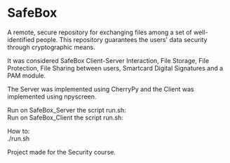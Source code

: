 # SafeBox
A remote, secure repository for exchanging files among a set of well-identified people. This repository guarantees the users' data security through cryptographic means.

It was considered SafeBox Client-Server Interaction, File Storage, File Protection, File Sharing between users, Smartcard Digital Signatures and a PAM module.

The Server was implemented using CherryPy and the Client was implemented using npyscreen.

   Run on SafeBox_Server the script run.sh:                     
   Run on SafeBox_Client the script run.sh:                     
                                                                
  How to:                                                       
  ./run.sh 

Project made for the Security course.
